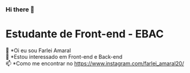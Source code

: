 ### Hi there 👋
# Estudante de Front-end - EBAC

👋 *Oi eu sou Farlei Amaral\
👀 *Estou interessado em Front-end e Back-end\
📫 *Como me encontrar no https://www.instagram.com/farlei_amaral20/

